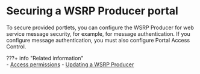 # Securing a WSRP Producer portal

To secure provided portlets, you can configure the WSRP Producer for web service message security, for example, for message authentication. If you configure message authentication, you must also configure Portal Access Control.


???+ info "Related information"  
    -   [Access permissions](../../../../../../deployment/manage/security/people/authorization/controlling_access/resources_roles/sec_acc_rights.md)
    -   [Updating a WSRP Producer](../../../../../../deployment/manage/migrate/next_steps/post_mig_activities/portal_task/wsrp/mig_post_wsrp_producer.md)

